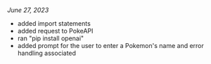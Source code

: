 *June 27, 2023*
- added import statements
- added request to PokeAPI
- ran "pip install openai"
- added prompt for the user to enter a Pokemon's name and error handling associated